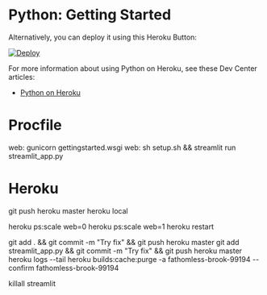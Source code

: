 # Python: Getting Started

Alternatively, you can deploy it using this Heroku Button:

[![Deploy](https://www.herokucdn.com/deploy/button.svg)](https://heroku.com/deploy)

For more information about using Python on Heroku, see these Dev Center articles:

- [Python on Heroku](https://devcenter.heroku.com/categories/python)

# Procfile
web: gunicorn gettingstarted.wsgi
web: sh setup.sh && streamlit run streamlit_app.py

# Heroku
git push heroku master
heroku local

heroku ps:scale web=0
heroku ps:scale web=1
heroku restart

git add . && git commit -m "Try fix" && git push heroku master
git add streamlit_app.py && git commit -m "Try fix" && git push heroku master
heroku logs --tail
heroku builds:cache:purge -a fathomless-brook-99194  --confirm fathomless-brook-99194


killall streamlit
